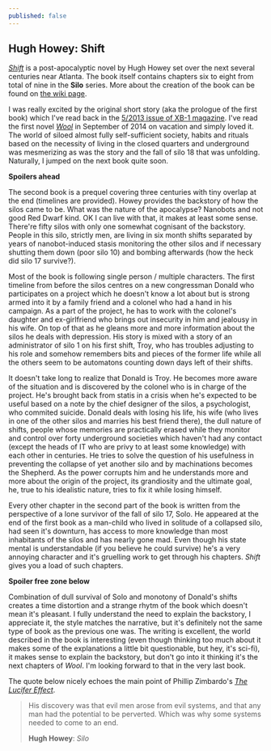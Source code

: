 ```yaml
---
published: false
---
```


## Hugh Howey: Shift

_[Shift](https://www.goodreads.com/book/show/17391185-shift "GoodReads")_ is a post-apocalyptic novel by Hugh Howey set over the next several centuries near Atlanta. The book itself contains chapters six to eight from total of nine in the **Silo** series. More about the creation of the book can be found on [the wiki page](http://en.wikipedia.org/wiki/Silo_%28series%29 "Wikipedia").

I was really excited by the original short story (aka the prologue of the first book) which I've read back in the [5/2013 issue of XB-1 magazine](http://www.casopisxb1.cz/obsahy/obsah-xb-1-52013/). I've read the first novel _[Wool](https://www.goodreads.com/book/show/13453029-wool-omnibus "GoodReads")_ in September of 2014 on vacation and simply loved it. The world of siloed almost fully self-sufficient society, habits and rituals based on the necessity of living in the closed quarters and underground was mesmerizing as was the story and the fall of silo 18 that was unfolding. Naturally, I jumped on the next book quite soon.

**Spoilers ahead**

The second book is a prequel covering three centuries with tiny overlap at the end (timelines are provided). Howey provides the backstory of how the silos came to be. What was the nature of the apocalypse? Nanobots and not good Red Dwarf kind. OK I can live with that, it makes at least some sense. There're fifty silos with only one somewhat cognisant of the backstory. People in this silo, strictly men, are living in six month shifts separated by years of nanobot-induced stasis monitoring the other silos and if necessary shutting them down (poor silo 10) and bombing afterwards (how the heck did silo 17 survive?).

Most of the book is following single person / multiple characters. The first timeline from before the silos centres on a new congressman Donald who participates on a project which he doesn't know a lot about but is strong armed into it by a family friend and a colonel who had a hand in his campaign. As a part of the project, he has to work with the colonel's daughter and ex-girlfriend who brings out insecurity in him and jealousy in his wife. On top of that as he gleans more and more information about the silos he deals with depression. His story is mixed with a story of an administrator of silo 1 on his first shift, Troy, who has troubles adjusting to his role and somehow remembers bits and pieces of the former life while all the others seem to be automatons counting down days left of their shifts. 

It doesn't take long to realize that Donald is Troy. He becomes more aware of the situation and is discovered by the colonel who is in charge of the project. He's brought back from statis in a crisis when he's expected to be useful based on a note by the chief designer of the silos, a psychologist, who commited suicide. Donald deals with losing his life, his wife (who lives in one of the other silos and marries his best friend there), the dull nature of shifts, people whose memories are practically erased while they monitor and control over forty underground societies which haven't had any contact (except the heads of IT who are privy to at least some knowledge) with each other in centuries. He tries to solve the question of his usefulness in preventing the collapse of yet another silo and by machinations becomes the Shepherd. As the power corrupts him and he understands more and more about the origin of the project, its grandiosity and the ultimate goal, he, true to his idealistic nature, tries to fix it while losing himself.

Every other chapter in the second part of the book is written from the perspective of a lone survivor of the fall of silo 17, Solo. He appeared at the end of the first book as a man-child who lived in solitude of a collapsed silo, had seen it's downturn, has access to more knowledge than most inhabitants of the silos and has nearly gone mad. Even though his state mental is understandable (if you believe he could survive) he's a very annoying character and it's gruelling work to get through his chapters. _Shift_ gives you a load of such chapters.

**Spoiler free zone below**

Combination of dull survival of Solo and monotony of Donald's shifts creates a time distortion and a strange rhytm of the book which doesn't mean it's pleasant. I fully understand the need to explain the backstory, I appreciate it, the style matches the narrative, but it's definitely not the same type of book as the previous one was. The writing is excellent, the world described in the book is interesting (even though thinking too much about it makes some of the explanations a little bit questionable, but hey, it's sci-fi), it makes sense to explain the backstory, but don't go into it thinking it's the next chapters of _Wool_. I'm looking forward to that in the very last book.

The quote below nicely echoes the main point of Phillip Zimbardo's _[The Lucifer Effect](https://www.goodreads.com/book/show/359194.The_Lucifer_Effect "GoodReads")_.

> His discovery was that evil men arose from evil systems, and that any man had the potential to be perverted. Which was why some systems needed to come to an end.
>
> **Hugh Howey**: _Silo_